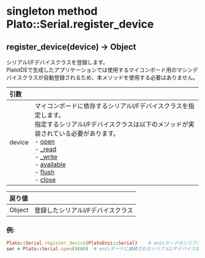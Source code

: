 # singleton method Plato::Serial.register_device

## register_device(device) -> Object

シリアルI/Fデバイスクラスを登録します。  
PlatoIDEで生成したアプリケーションでは使用するマイコンボード用のマシンデバイスクラスが自動登録されるため、本メソッドを使用する必要はありません。

|引数||
|:--|:--|
|device|マイコンボードに依存するシリアルI/Fデバイスクラスを指定します。<br>指定するシリアルI/Fデバイスクラスは以下のメソッドが実装されている必要があります。<br>- [open](open.md)<br>- [_read](raw_read.md)<br>- [_write](raw_write.md)<br>- [available](availablle.md)<br>- [flush](flush.md)<br>- [close](close.md)|

|戻り値||
|:--|:--|
|Object|登録したシリアルI/Fデバイスクラス|

### 例:
```Ruby
Plato::Serial.register_device(PlatoEnzi::Serial)    # enziボードのシリアルI/Fデバイスクラスを登録します
ser = Plato::Serial.open(9600)  # enziボードに接続されたシリアルI/Fデバイスをオープンします
```
